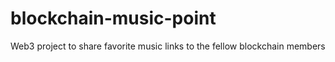 # blockchain-music-point
Web3 project to share favorite music links to the fellow blockchain members
